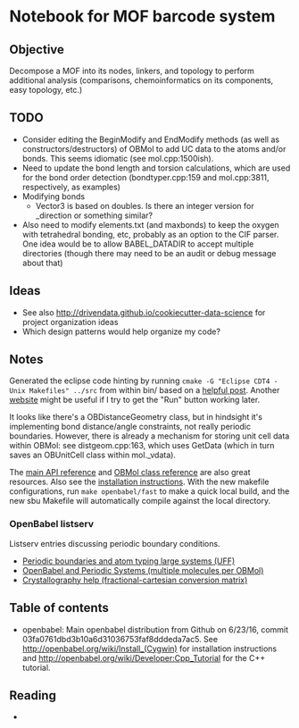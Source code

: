 Notebook for MOF barcode system
========

Objective
---------
Decompose a MOF into its nodes, linkers, and topology to perform additional analysis (comparisons, chemoinformatics on its components, easy topology, etc.)


TODO
----
* Consider editing the BeginModify and EndModify methods (as well as constructors/destructors) of OBMol to add UC data to the atoms and/or bonds.  This seems idiomatic (see mol.cpp:1500ish).
* Need to update the bond length and torsion calculations, which are used for the bond order detection (bondtyper.cpp:159 and mol.cpp:3811, respectively, as examples)
* Modifying bonds
	* Vector3 is based on doubles.  Is there an integer version for _direction or something similar?
* Also need to modify elements.txt (and maxbonds) to keep the oxygen with tetrahedral bonding, etc, probably as an option to the CIF parser.  One idea would be to allow BABEL_DATADIR to accept multiple directories (though there may need to be an audit or debug message about that)


Ideas
-----
* See also <http://drivendata.github.io/cookiecutter-data-science> for project organization ideas
* Which design patterns would help organize my code?


Notes
-----
Generated the eclipse code hinting by running `cmake -G "Eclipse CDT4 - Unix Makefiles" ../src` from within bin/ based on a [helpful post](http://stackoverflow.com/questions/11645575/importing-a-cmake-project-into-eclipse-cdt).  Another [website](http://www.badprog.com/c-eclipse-installation-of-c-c-development-tools-cdt-and-cygwin-for-windows) might be useful if I try to get the "Run" button working later.

It looks like there's a OBDistanceGeometry class, but in hindsight it's implementing bond distance/angle constraints, not really periodic boundaries.  However, there is already a mechanism for storing unit cell data within OBMol: see distgeom.cpp:163, which uses GetData (which in turn saves an OBUnitCell class within mol._vdata).

The [main API reference](http://openbabel.org/dev-api/namespaceOpenBabel.shtml) and [OBMol class reference](http://openbabel.org/dev-api/classOpenBabel_1_1OBMol.shtml) are also great resources.  Also see the [installation instructions](https://openbabel.org/docs/dev/Installation/install.html#local-build).  With the new makefile configurations, run `make openbabel/fast` to make a quick local build, and the new sbu Makefile will automatically compile against the local directory.

### OpenBabel listserv
Listserv entries discussing periodic boundary conditions.

* [Periodic boundaries and atom typing large systems (UFF)](https://www.mail-archive.com/openbabel-discuss@lists.sourceforge.net/msg02002.html)
* [OpenBabel and Periodic Systems (multiple molecules per OBMol)](https://sourceforge.net/p/openbabel/mailman/message/7048390/)
* [Crystallography help (fractional-cartesian conversion matrix)](https://sourceforge.net/p/openbabel/mailman/message/7049196/)


Table of contents
-----------------
* openbabel: Main openbabel distribution from Github on 6/23/16, commit 03fa0761dbd3b10a6d31036753faf8dddeda7ac5.  See <http://openbabel.org/wiki/Install_(Cygwin)> for installation instructions and <http://openbabel.org/wiki/Developer:Cpp_Tutorial> for the C++ tutorial.


Reading
-------
* 

